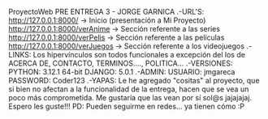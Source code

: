 ProyectoWeb
PRE ENTREGA 3 - JORGE GARNICA
.-URL'S:
http://127.0.0.1:8000/ -> Inicio (presentación a Mi Proyecto) http://127.0.0.1:8000/verAnime -> Sección referente a las series http://127.0.0.1:8000/verPelis -> Sección referente a las películas http://127.0.0.1:8000/verJuegos -> Sección referente a los videojuegos
.-LINKS:
Los hipervínculos son todos funcionales a excepción del los de ACERCA DE, CONTACTO, TERMINOS...., POLITICA...
.-VERSIONES:
PYTHON: 3.12.1 64-bit DJANGO: 5.0.1
.-ADMIN:
USUARIO: jmgareca PASSWORD: Coder123
.-YAPAS:
Le he agregado "cositas" al proyecto, que si bien no afectan a la funcionalidad de la entrega, hacen que se vea un poco más comprometida. Me gustaría que las vean por sí sol@s jajajajaj. Espero les guste!!! PD: Pueden seguirme en redes... ya tienen cómo :P
